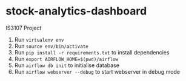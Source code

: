 # stock-analytics-dashboard
IS3107 Project

1. Run `virtualenv env`
2. Run `source env/bin/activate`
3. Run `pip install -r requirements.txt` to install dependencies
4. Run `export AIRFLOW_HOME=$(pwd)/airflow`
5. Run `airflow db init` to initialise database
6. Run `airflow webserver --debug` to start webserver in debug mode
